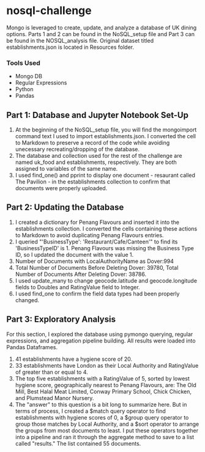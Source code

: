# nosql-challenge
Mongo is leveraged to create, update, and analyze a database of UK dining options. Parts 1 and 2 can be found in the NoSQL_setup file and Part 3 can be found in the NOSQL_analysis file. Original dataset titled establishments.json is located in Resources folder.

### Tools Used
* Mongo DB
* Regular Expressions
* Python
* Pandas

## Part 1: Database and Jupyter Notebook Set-Up
1. At the beginning of the NoSQL_setup file, you will find the mongoimport command text I used to import establishments.json. I converted the cell to Markdown to preserve a record of the code while avoiding unecessary recreating/dropping of the database. 
2. The database and collection used for the rest of the challenge are named uk_food and establishments, respectively. They are both assigned to variables of the same name.
3.  I used find_one() and pprint to display one document - resaurant called The Pavilion - in the establishments collection to confirm that documents were properly uploaded. 

## Part 2: Updating the Database
1. I created a dictionary for Penang Flavours and inserted it into the establishments collection. I converted the cells containing these actions to Markdown to avoid duplicating Penang Flavours entries. 
2. I queried "'BusinessType': 'Restaurant/Cafe/Canteen'" to find its 'BusinessTypeID' is 1. Penang Flavours was missing the Business Type ID, so I updated the document with the value 1.
3. Number of Documents with LocalAuthorityName as Dover:994
4. Total Number of Documents Before Deleting Dover: 39780, Total Number of Documents After Deleting Dover: 38786.
5. I used update_many to change geocode.latitude and geocode.longitude fields to Doubles and RatingValue field to Integer.
6. I used find_one to confirm the field data types had been properly changed.

## Part 3: Exploratory Analysis
For this section, I explored the database using pymongo querying, regular expressions, and aggregation pipeline building. All results were loaded into Pandas Dataframes. 
1. 41 establishments have a hygiene score of 20.
2. 33 establishments have London as their Local Authority and RatingValue of greater than or equal to 4.
3. The top five establishments with a RatingValue of 5, sorted by lowest hygiene score, geographically nearest to Penang Flavours, are: The Old Mill, Best Halal Meat Limited, Conway Primary School, Chick Chicken, and Plumstead Manor Nursery.
4. The "answer" to this question is a bit long to summarize here. But in terms of process, I created a $match query operator to find establishments with hygiene scores of 0, a $group query operator to group those matches by Local Authority, and a $sort operator to arrange the groups from most documents to least. I put these operators together into a pipeline and ran it through the aggregate method to save to a list called "results." The list contained 55 documents.
